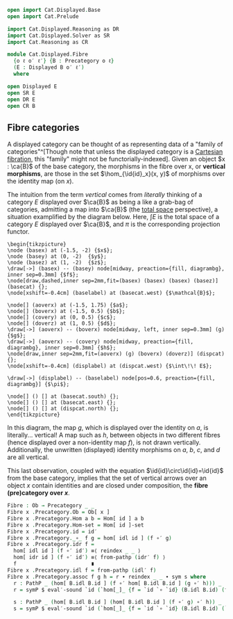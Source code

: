 ```agda
open import Cat.Displayed.Base
open import Cat.Prelude

import Cat.Displayed.Reasoning as DR
import Cat.Displayed.Solver as SR
import Cat.Reasoning as CR

module Cat.Displayed.Fibre
  {o ℓ o′ ℓ′} {B : Precategory o ℓ}
  (E : Displayed B o′ ℓ′)
  where

open Displayed E
open SR E
open DR E
open CR B
```

## Fibre categories

A displayed category can be thought of as representing data of a "family
of categories"^[Though note that unless the displayed category is a
[Cartesian fibration], this "family" might not be functorially-indexed].
Given an object $x : \ca{B}$ of the base category, the morphisms in the
fibre over x, or **vertical morphisms**, are those in the set
$\hom_{\id{id}_x}(x, y)$ of morphisms over the identity map (on $x$).

[Cartesian fibration]: Cat.Displayed.Cartesian.html

The intuition from the term _vertical_ comes from _literally_ thinking
of a category $E$ displayed over $\ca{B}$ as being a like a grab-bag of
categories, admitting a map into $\ca{B}$ (the [total space]
perspective), a situation examplified by the diagram below. Here, $\int
E$ is the total space of a category $E$ displayed over $\ca{B}$, and
$\pi$ is the corresponding projection functor.

~~~{.quiver .tall-2}
\begin{tikzpicture}
\node (basex) at (-1.5, -2) {$x$};
\node (basey) at (0, -2)  {$y$};
\node (basez) at (1, -2)  {$z$};
\draw[->] (basex) -- (basey) node[midway, preaction={fill, diagrambg}, inner sep=0.3mm] {$f$};
\node[draw,dashed,inner sep=2mm,fit=(basex) (basex) (basex) (basez)] (basecat) {};
\node[xshift=-0.4cm] (baselabel) at (basecat.west) {$\mathcal{B}$};

\node[] (aoverx) at (-1.5, 1.75) {$a$};
\node[] (boverx) at (-1.5, 0.5) {$b$};
\node[] (covery) at (0, 0.5) {$c$};
\node[] (doverz) at (1, 0.5) {$d$};
\draw[->] (aoverx) -- (boverx) node[midway, left, inner sep=0.3mm] (g) {$g$};
\draw[->] (aoverx) -- (covery) node[midway, preaction={fill, diagrambg}, inner sep=0.3mm] {$h$};
\node[draw,inner sep=2mm,fit=(aoverx) (g) (boverx) (doverz)] (dispcat) {};
\node[xshift=-0.4cm] (displabel) at (dispcat.west) {$\int\!\! E$};

\draw[->] (displabel) -- (baselabel) node[pos=0.6, preaction={fill, diagrambg}] {$\pi$};

\node[] () [] at (basecat.south) {};
\node[] () [] at (basecat.east) {};
\node[] () [] at (dispcat.north) {};
\end{tikzpicture}
~~~

In this diagram, the map $g$, which is displayed over the identity on
$a$, is literally... vertical! A map such as $h$, between objects in two
different fibres (hence displayed over a non-identity map $f$), is not
drawn vertically. Additionally, the unwritten (displayed) identity
morphisms on $a$, $b$, $c$, and $d$ are all vertical.

This last observation, coupled with the equation
$\id{id}\circ\id{id}=\id{id}$ from the base category, implies that the
set of vertical arrows over an object $x$ contain identities and are
closed under composition, the **fibre (pre)category over $x$**.

[total space]: Cat.Displayed.Total.html

```agda
Fibre : Ob → Precategory _ _
Fibre x .Precategory.Ob = Ob[ x ]
Fibre x .Precategory.Hom a b = Hom[ id ] a b
Fibre x .Precategory.Hom-set = Hom[ id ]-set
Fibre x .Precategory.id = id′
Fibre x .Precategory._∘_ f g = hom[ idl id ] (f ∘′ g)
Fibre x .Precategory.idr f =
  hom[ idl id ] (f ∘′ id′) ≡⟨ reindex _ _ ⟩
  hom[ idr id ] (f ∘′ id′) ≡⟨ from-pathp (idr′ f) ⟩
  f                        ∎
Fibre x .Precategory.idl f = from-pathp (idl′ f)
Fibre x .Precategory.assoc f g h = r ∙ reindex _ _ ∙ sym s where
  r : PathP _ (hom[ B.idl B.id ] (f ∘′ hom[ B.idl B.id ] (g ∘′ h))) _
  r = symP $ eval′-sound `id (`hom[_]_ {f = `id `∘ `id} (B.idl B.id) (f ↑ `∘ `hom[_]_ {f = `id `∘ `id} (B.idl B.id) (g ↑ `∘ h ↑)))

  s : PathP _ (hom[ B.idl B.id ] (hom[ B.idl B.id ] (f ∘′ g) ∘′ h)) _
  s = symP $ eval′-sound `id (`hom[_]_ {f = `id `∘ `id} (B.idl B.id) (`hom[_]_ {f = `id `∘ `id} (B.idl B.id) (f ↑ `∘ g ↑) `∘ h ↑))
```
